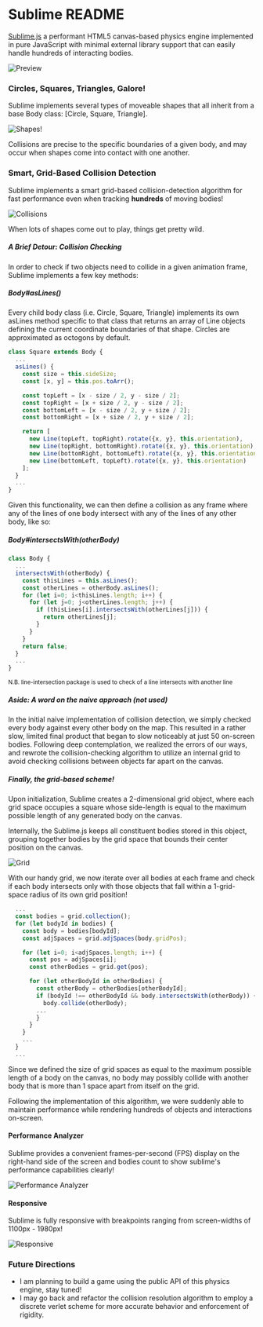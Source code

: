 # Sublime README

[Sublime.js](http://www.lukeespina.com/sublime) a performant HTML5 canvas-based physics engine implemented in pure JavaScript with minimal external library support that can easily handle hundreds of interacting bodies.

![Preview](css/sublime.png)

### Circles, Squares, Triangles, Galore!
Sublime implements several types of moveable shapes that all inherit from a base Body class: [Circle, Square, Triangle].  

![Shapes!](css/collisions.gif)

Collisions are precise to the specific boundaries of a given body, and may occur when shapes come into contact with one another.

### Smart, Grid-Based Collision Detection
Sublime implements a smart grid-based collision-detection algorithm for fast performance even when tracking **hundreds** of moving bodies!

![Collisions](css/performant_collisions.gif)

When lots of shapes come out to play, things get pretty wild.

##### A Brief Detour: Collision Checking

In order to check if two objects need to collide in a given animation frame, Sublime implements a few key methods:

##### Body#asLines()
Every child body class (i.e. Circle, Square, Triangle) implements its own asLines method specific to that class that returns an array of Line objects defining the current coordinate boundaries of that shape.  Circles are approximated as octogons by default.

```javascript
class Square extends Body {
  ...
  asLines() {
    const size = this.sideSize;
    const [x, y] = this.pos.toArr();

    const topLeft = [x - size / 2, y - size / 2];
    const topRight = [x + size / 2, y - size / 2];
    const bottomLeft = [x - size / 2, y + size / 2];
    const bottomRight = [x + size / 2, y + size / 2];

    return [
      new Line(topLeft, topRight).rotate({x, y}, this.orientation),
      new Line(topRight, bottomRight).rotate({x, y}, this.orientation),
      new Line(bottomRight, bottomLeft).rotate({x, y}, this.orientation),
      new Line(bottomLeft, topLeft).rotate({x, y}, this.orientation)
    ];
  }
  ...
}
```

Given this functionality, we can then define a collision as any frame where any of the lines of one body intersect with any of the lines of any other body, like so:

##### Body#intersectsWith(otherBody)

```javascript
class Body {
  ...
  intersectsWith(otherBody) {
    const thisLines = this.asLines();
    const otherLines = otherBody.asLines();
    for (let i=0; i<thisLines.length; i++) {
      for (let j=0; j<otherLines.length; j++) {
        if (thisLines[i].intersectsWith(otherLines[j])) {
          return otherLines[j];
        }
      }
    }
    return false;
  }
  ...
}
```
<sup>N.B. line-intersection package is used to check of a line intersects with another line</sup>

##### Aside: A word on the naive approach (not used)

In the initial naive implementation of collision detection, we simply checked every body against every other body on the map.  This resulted in a rather slow, limited final product that began to slow noticeably at just 50 on-screen bodies.  Following deep contemplation, we realized the errors of our ways, and rewrote the collision-checking algorithm to utilize an internal grid to avoid checking collisions between objects far apart on the canvas.

##### Finally, the grid-based scheme!

Upon initialization, Sublime creates a 2-dimensional grid object, where each grid space occupies a square whose side-length is equal to the maximum possible length of any generated body on the canvas.

Internally, the Sublime.js keeps all constituent bodies stored in this object, grouping together bodies by the grid space that bounds their center position on the canvas.

![Grid](css/grid.png)

With our handy grid, we now iterate over all bodies at each frame and check if each body intersects only with those objects that fall within a 1-grid-space radius of its own grid position!  

```javascript
  ...
  const bodies = grid.collection();
  for (let bodyId in bodies) {
    const body = bodies[bodyId];
    const adjSpaces = grid.adjSpaces(body.gridPos);

    for (let i=0; i<adjSpaces.length; i++) {
      const pos = adjSpaces[i];
      const otherBodies = grid.get(pos);

      for (let otherBodyId in otherBodies) {
        const otherBody = otherBodies[otherBodyId];
        if (bodyId !== otherBodyId && body.intersectsWith(otherBody)) {
          body.collide(otherBody);
        ...
        }
      }
    }
    ...
  }
  ...
```

Since we defined the size of grid spaces as equal to the maximum possible length of a body on the canvas, no body may possibly collide with another body that is more than 1 space apart from itself on the grid.

Following the implementation of this algorithm, we were suddenly able to maintain performance while rendering hundreds of objects and interactions on-screen.

#### Performance Analyzer
Sublime provides a convenient frames-per-second (FPS) display on the right-hand side of the screen and bodies count to show sublime's performance capabilities clearly!

![Performance Analyzer](css/performance.png)

#### Responsive
Sublime is fully responsive with breakpoints ranging from screen-widths of 1100px - 1980px!

![Responsive](css/responsive.gif)

### Future Directions
* I am planning to build a game using the public API of this physics engine, stay tuned!
* I may go back and refactor the collision resolution algorithm to employ a discrete verlet scheme for more accurate behavior and enforcement of rigidity.
